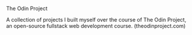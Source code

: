 The Odin Project

A collection of projects I built myself over the course of The Odin Project, an open-source fullstack web development course. (theodinproject.com)
